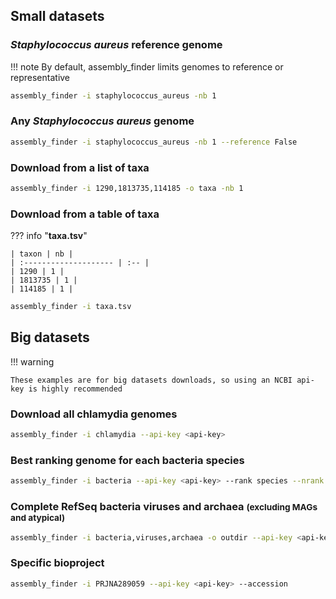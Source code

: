 ## Small datasets

### *Staphylococcus aureus* reference genome

!!! note
    By default, assembly_finder limits genomes to reference or representative

```sh
assembly_finder -i staphylococcus_aureus -nb 1
```
### Any *Staphylococcus aureus* genome
```sh
assembly_finder -i staphylococcus_aureus -nb 1 --reference False
```
### Download from a list of taxa

```sh
assembly_finder -i 1290,1813735,114185 -o taxa -nb 1
```
### Download from a table of taxa

??? info "**taxa.tsv**"
        

    | taxon | nb |
    | :-------------------- | :-- |
    | 1290 | 1 |
    | 1813735 | 1 |
    | 114185 | 1 |

```sh
assembly_finder -i taxa.tsv
```

## Big datasets

!!! warning

    These examples are for big datasets downloads, so using an NCBI api-key is highly recommended

### Download all chlamydia genomes

```sh
assembly_finder -i chlamydia --api-key <api-key>
```

### Best ranking genome for each bacteria species

```sh
assembly_finder -i bacteria --api-key <api-key> --rank species --nrank 1
```

### Complete RefSeq bacteria viruses and archaea <small>(excluding MAGs and atypical)</small>

```sh
assembly_finder -i bacteria,viruses,archaea -o outdir --api-key <api-key> --source refseq --assembly-level complete --mag exclude --atypical
```

### Specific bioproject

```sh
assembly_finder -i PRJNA289059 --api-key <api-key> --accession
```
